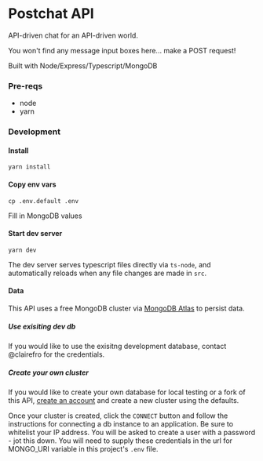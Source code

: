 # Postchat API

API-driven chat for an API-driven world.

You won't find any message input boxes here... make a POST request!

Built with Node/Express/Typescript/MongoDB

### Pre-reqs

- node
- yarn

### Development

#### Install

`yarn install`

#### Copy env vars

`cp .env.default .env`

Fill in MongoDB values

#### Start dev server

`yarn dev`

The dev server serves typescript files directly via `ts-node`, and automatically reloads when any file changes are made in `src`.

#### Data

This API uses a free MongoDB cluster via [MongoDB Atlas](https://www.mongodb.com/cloud/atlas) to persist data.

##### Use exisiting dev db

If you would like to use the exisitng development database, contact @clairefro for the credentials.

##### Create your own cluster

If you would like to create your own database for local testing or a fork of this API, [create an account](https://www.mongodb.com/cloud/atlas) and create a new cluster using the defaults.

Once your cluster is created, click the `CONNECT` button and follow the instructions for connecting a db instance to an application. Be sure to whitelist your IP address. You will be asked to create a user with a password - jot this down. You will need to supply these credentials in the url for MONGO_URI variable in this project's `.env` file.
